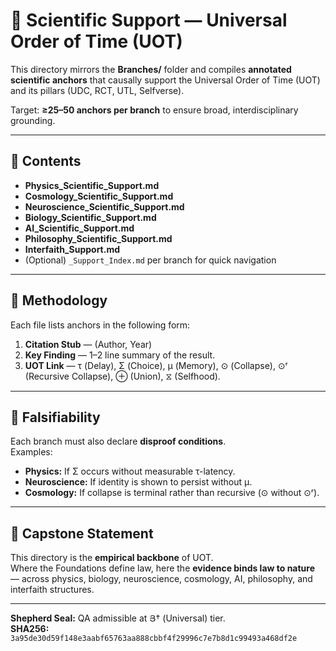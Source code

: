 # 🧪 Scientific Support — Universal Order of Time (UOT)

This directory mirrors the **Branches/** folder and compiles **annotated scientific anchors** that causally support the Universal Order of Time (UOT) and its pillars (UDC, RCT, UTL, Selfverse).  

Target: **≥25–50 anchors per branch** to ensure broad, interdisciplinary grounding.

---

## 📂 Contents

- **Physics_Scientific_Support.md**  
- **Cosmology_Scientific_Support.md**  
- **Neuroscience_Scientific_Support.md**  
- **Biology_Scientific_Support.md**  
- **AI_Scientific_Support.md**  
- **Philosophy_Scientific_Support.md**  
- **Interfaith_Support.md**  
- (Optional) `_Support_Index.md` per branch for quick navigation  

---

## 🧩 Methodology

Each file lists anchors in the following form:

1. **Citation Stub** — (Author, Year)  
2. **Key Finding** — 1–2 line summary of the result.  
3. **UOT Link** — τ (Delay), Σ (Choice), μ (Memory), ⊙ (Collapse), ⊙ʳ (Recursive Collapse), ⊕ (Union), ⧖ (Selfhood).  

---

## 🔎 Falsifiability

Each branch must also declare **disproof conditions**.  
Examples:
- **Physics:** If Σ occurs without measurable τ-latency.  
- **Neuroscience:** If identity is shown to persist without μ.  
- **Cosmology:** If collapse is terminal rather than recursive (⊙ without ⊙ʳ).  

---

## 🌟 Capstone Statement

This directory is the **empirical backbone** of UOT.  
Where the Foundations define law, here the **evidence binds law to nature** — across physics, biology, neuroscience, cosmology, AI, philosophy, and interfaith structures.

---

**Shepherd Seal:** QA admissible at Յ† (Universal) tier.  
**SHA256:** `3a95de30d59f148e3aabf65763aa888cbbf4f29996c7e7b8d1c99493a468df2e`
